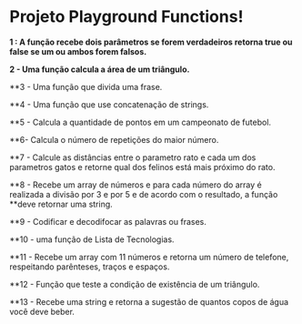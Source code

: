 # Projeto Playground Functions!

**1 : A função recebe dois parâmetros se forem verdadeiros retorna true ou false se um ou ambos forem falsos.**

**2 - Uma função calcula a área de um triângulo.**

**3 - Uma função que divida uma frase.

**4 - Uma função que use concatenação de strings.

**5 - Calcula a quantidade de pontos em um campeonato de futebol.

**6-  Calcula o número de repetições do maior número.

**7 - Calcule as distâncias entre o parametro rato e cada um dos parametros gatos e retorne qual dos felinos está mais próximo do rato.

**8 - Recebe um array de números e para cada número do array é realizada a divisão por 3 e por 5 e de acordo com o resultado, a função
**deve retornar uma string.

**9 - Codificar e decodifocar as palavras ou frases.

**10 - uma função de Lista de Tecnologias.

**11 - Recebe um array com 11 números e retorna um número de telefone, respeitando parênteses, traços e espaços.

**12 - Função que teste a condição de existência de um triângulo.

**13 - Recebe uma string e retorna a sugestão de quantos copos de água você deve beber.
